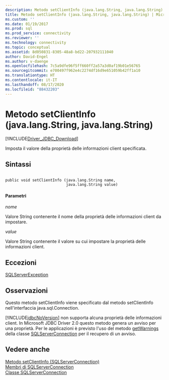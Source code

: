 ```yaml
---
description: Metodo setClientInfo (java.lang.String, java.lang.String)
title: Metodo setClientInfo (java.lang.String, java.lang.String) | Microsoft Docs
ms.custom: ''
ms.date: 01/19/2017
ms.prod: sql
ms.prod_service: connectivity
ms.reviewer: ''
ms.technology: connectivity
ms.topic: conceptual
ms.assetid: 8d050831-8305-48a8-bd22-207932111040
author: David-Engel
ms.author: v-daenge
ms.openlocfilehash: 7c5a9dfe96f5ff660ff2a57a3d0af19b01e56765
ms.sourcegitcommit: e700497f962e4c2274df16d9e651059b42ff1a10
ms.translationtype: HT
ms.contentlocale: it-IT
ms.lasthandoff: 08/17/2020
ms.locfileid: "88432203"
---
```

# <a name="setclientinfo-method-javalangstring-javalangstring"></a>Metodo setClientInfo (java.lang.String, java.lang.String)
[!INCLUDE[Driver_JDBC_Download](../../../includes/driver_jdbc_download.md)]

  Imposta il valore della proprietà delle informazioni client specificata.  
  
## <a name="syntax"></a>Sintassi  
  
```  
  
public void setClientInfo (java.lang.String name,  
                           java.lang.String value)  
```  
  
#### <a name="parameters"></a>Parametri  
 *nome*  
  
 Valore String contenente il nome della proprietà delle informazioni client da impostare.  
  
 *value*  
  
 Valore String contenente il valore su cui impostare la proprietà delle informazioni client.  
  
## <a name="exceptions"></a>Eccezioni  
 [SQLServerException](../../../connect/jdbc/reference/sqlserverexception-class.md)  
  
## <a name="remarks"></a>Osservazioni  
 Questo metodo setClientInfo viene specificato dal metodo setClientInfo nell'interfaccia java.sql.Connection.  
  
 [!INCLUDE[jdbcNoVersion](../../../includes/jdbcnoversion_md.md)] non supporta alcuna proprietà delle informazioni client. In Microsoft JDBC Driver 2.0 questo metodo genera un avviso per una proprietà. Per le applicazioni è previsto l'uso del metodo [getWarnings](../../../connect/jdbc/reference/getwarnings-method-sqlserverconnection.md) della classe [SQLServerConnection](../../../connect/jdbc/reference/sqlserverconnection-class.md) per il recupero di un avviso.  
  
## <a name="see-also"></a>Vedere anche  
 [Metodo setClientInfo &#40;SQLServerConnection&#41;](../../../connect/jdbc/reference/setclientinfo-method-sqlserverconnection.md)   
 [Membri di SQLServerConnection](../../../connect/jdbc/reference/sqlserverconnection-members.md)   
 [Classe SQLServerConnection](../../../connect/jdbc/reference/sqlserverconnection-class.md)  
  
  
